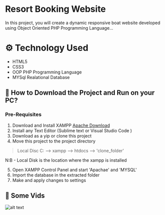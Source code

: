# Resort Booking Website 
In this project, you will create a dynamic responsive boat website developed using Object Oriented PHP Programming Language...

# ⚙️ Technology Used
- HTML5
- CSS3
- OOP PHP Programming Language
- MYSql Realational Database


## 📖 How to Download the Project and Run on your PC?
### Pre-Requisites
1. Download and Install XAMPP   [Apache Download](https://www.apachefriends.org/download.html)
2. Install any Text Editor (Sublime text or Visual Studio Code )
3. Download as a yip or clone this project
4. Move this project to the project directory

> Local Disc C: --> xampp --> htdocs --> 'clone_folder'

N:B - Local Disk is the location where the xampp is installed

5.  Open XAMPP Control Panel and start 'Apachae' and 'MYSQL'
6.  Import the database in the extracted folder
7.  Make and apply changes to settings



## 📜 Some Vids

![alt text](https://github.com/badmus306/resort/raw/master/dist/img/screen.gif "Logo Title Text 1")




